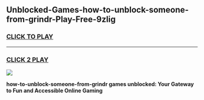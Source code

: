 
## Unblocked-Games-how-to-unblock-someone-from-grindr-Play-Free-9zlig
<h3>
<a href="https://premium76.site?title=how-to-unblock-someone-from-grindr&ref=18A1">CLICK TO PLAY</a></h3>
<hr>

<h3>
<a href="https://premium76.site?title=how-to-unblock-someone-from-grindr&ref=18A1">CLICK 2 PLAY</a>
  
</h3>

<a href="https://premium76.site?title=how-to-unblock-someone-from-grindr&ref=18A1"><img src="https://clearcache.store/games.png"></a>


**how-to-unblock-someone-from-grindr games unblocked: Your Gateway to Fun and Accessible Online Gaming**
